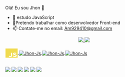 Olá! Eu sou Jhon 👋

- 🔭 estudo JavaScript 
- 🌱Pretendo trabalhar como desenvolvedor Front-end
- 📫 Contate-me no email: Am929410@gmail.com

<div align="center">
  <a href="https://github.com/JhonOli">
  <img height="180em" src="https://github-readme-stats.vercel.app/api?username=JhonOli&show_icons=true&theme=merko&include_all_commits=true&count_private=true"/>
  <img height="180em" src="https://github-readme-stats.vercel.app/api/top-langs/?username=JhonOli&layout=compact&langs_count=7&theme=merko"/>
</div>
<div style="display: inline_block"><br>
  <img align="center" alt="Jhon-Js" height="30" width="40" src="https://raw.githubusercontent.com/devicons/devicon/master/icons/javascript/javascript-plain.svg">
  <img align="center" alt="Jhon-Js" height="30" width="40"  src="https://cdn.jsdelivr.net/gh/devicons/devicon/icons/html5/html5-original.svg">   
   <img align="center" alt="Jhon-Js" height="30" width="40"  src="https://cdn.jsdelivr.net/gh/devicons/devicon/icons/tailwindcss/tailwindcss-plain.svg"> 
   <img align="center" alt="Jhon-Js" height="30" width="40"   src="https://cdn.jsdelivr.net/gh/devicons/devicon/icons/css3/css3-original.svg"> 
  
</div>

  ##

<div>

<a href="https://www.youtube.com/channel/UCE2QoDz_QjgRFTgHI6rbEPQ" target="_blank"><img src="https://img.shields.io/badge/YouTube-FF0000?style=for-the-badge&logo=youtube&logoColor=white" target="_blank"></a>
  <a href="https://www.instagram.com/jhon_oliveira_8/" target="_blank"><img src="https://img.shields.io/badge/-Instagram-%23E4405F?style=for-the-badge&logo=instagram&logoColor=white" target="_blank"></a>
 	<a href="https://www.twitch.tv/jhonoliveira1020" target="_blank"><img src="https://img.shields.io/badge/Twitch-9146FF?style=for-the-badge&logo=twitch&logoColor=white" target="_blank"></a>
 <a href="https://discord.com/channels/@me" target="_blank"><img src="https://img.shields.io/badge/Discord-7289DA?style=for-the-badge&logo=discord&logoColor=white" target="_blank"></a> 
  <a href = "mailto:am929410@gmail.com"><img src="https://img.shields.io/badge/-Gmail-%23333?style=for-the-badge&logo=gmail&logoColor=white" target="_blank"></a>
  <a href="https://www.linkedin.com/in/jhon-oliveira-24b42a173/" target="_blank"><img src="https://img.shields.io/badge/-LinkedIn-%230077B5?style=for-the-badge&logo=linkedin&logoColor=white" target="_blank"></a> 
 
  
  </div>
                    
